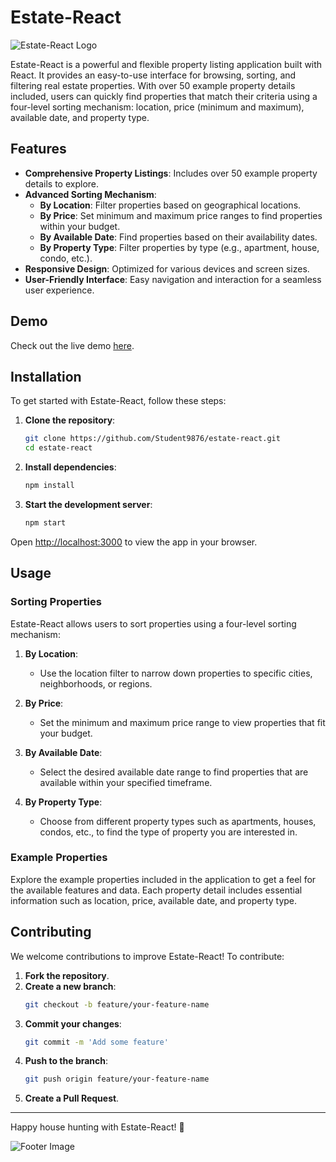 # Estate-React

![Estate-React Logo](link-to-your-logo-image)

Estate-React is a powerful and flexible property listing application built with React. It provides an easy-to-use interface for browsing, sorting, and filtering real estate properties. With over 50 example property details included, users can quickly find properties that match their criteria using a four-level sorting mechanism: location, price (minimum and maximum), available date, and property type.

## Features

- **Comprehensive Property Listings**: Includes over 50 example property details to explore.
- **Advanced Sorting Mechanism**:
  - **By Location**: Filter properties based on geographical locations.
  - **By Price**: Set minimum and maximum price ranges to find properties within your budget.
  - **By Available Date**: Find properties based on their availability dates.
  - **By Property Type**: Filter properties by type (e.g., apartment, house, condo, etc.).
- **Responsive Design**: Optimized for various devices and screen sizes.
- **User-Friendly Interface**: Easy navigation and interaction for a seamless user experience.

## Demo

Check out the live demo [here](https://estate-react-jade.vercel.app/).

## Installation

To get started with Estate-React, follow these steps:

1. **Clone the repository**:
    ```bash
    git clone https://github.com/Student9876/estate-react.git
    cd estate-react
    ```

2. **Install dependencies**:
    ```bash
    npm install
    ```

3. **Start the development server**:
    ```bash
    npm start
    ```

Open [http://localhost:3000](http://localhost:3000) to view the app in your browser.

## Usage

### Sorting Properties

Estate-React allows users to sort properties using a four-level sorting mechanism:

1. **By Location**:
    - Use the location filter to narrow down properties to specific cities, neighborhoods, or regions.
  
2. **By Price**:
    - Set the minimum and maximum price range to view properties that fit your budget.

3. **By Available Date**:
    - Select the desired available date range to find properties that are available within your specified timeframe.

4. **By Property Type**:
    - Choose from different property types such as apartments, houses, condos, etc., to find the type of property you are interested in.

### Example Properties

Explore the example properties included in the application to get a feel for the available features and data. Each property detail includes essential information such as location, price, available date, and property type.

## Contributing

We welcome contributions to improve Estate-React! To contribute:

1. **Fork the repository**.
2. **Create a new branch**:
    ```bash
    git checkout -b feature/your-feature-name
    ```
3. **Commit your changes**:
    ```bash
    git commit -m 'Add some feature'
    ```
4. **Push to the branch**:
    ```bash
    git push origin feature/your-feature-name
    ```
5. **Create a Pull Request**.

---

Happy house hunting with Estate-React! 🌟

![Footer Image](link-to-your-footer-image)
